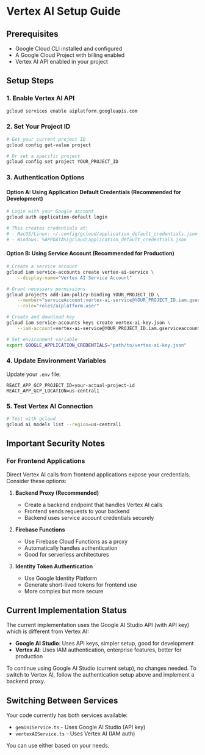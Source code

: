 # Vertex AI Setup Guide

## Prerequisites
- Google Cloud CLI installed and configured
- A Google Cloud Project with billing enabled
- Vertex AI API enabled in your project

## Setup Steps

### 1. Enable Vertex AI API
```bash
gcloud services enable aiplatform.googleapis.com
```

### 2. Set Your Project ID
```bash
# Get your current project ID
gcloud config get-value project

# Or set a specific project
gcloud config set project YOUR_PROJECT_ID
```

### 3. Authentication Options

#### Option A: Using Application Default Credentials (Recommended for Development)
```bash
# Login with your Google account
gcloud auth application-default login

# This creates credentials at:
# - MacOS/Linux: ~/.config/gcloud/application_default_credentials.json
# - Windows: %APPDATA%\gcloud\application_default_credentials.json
```

#### Option B: Using Service Account (Recommended for Production)
```bash
# Create a service account
gcloud iam service-accounts create vertex-ai-service \
    --display-name="Vertex AI Service Account"

# Grant necessary permissions
gcloud projects add-iam-policy-binding YOUR_PROJECT_ID \
    --member="serviceAccount:vertex-ai-service@YOUR_PROJECT_ID.iam.gserviceaccount.com" \
    --role="roles/aiplatform.user"

# Create and download key
gcloud iam service-accounts keys create vertex-ai-key.json \
    --iam-account=vertex-ai-service@YOUR_PROJECT_ID.iam.gserviceaccount.com

# Set environment variable
export GOOGLE_APPLICATION_CREDENTIALS="path/to/vertex-ai-key.json"
```

### 4. Update Environment Variables
Update your `.env` file:
```env
REACT_APP_GCP_PROJECT_ID=your-actual-project-id
REACT_APP_GCP_LOCATION=us-central1
```

### 5. Test Vertex AI Connection
```bash
# Test with gcloud
gcloud ai models list --region=us-central1
```

## Important Security Notes

### For Frontend Applications
Direct Vertex AI calls from frontend applications expose your credentials. Consider these options:

1. **Backend Proxy (Recommended)**
   - Create a backend endpoint that handles Vertex AI calls
   - Frontend sends requests to your backend
   - Backend uses service account credentials securely

2. **Firebase Functions**
   - Use Firebase Cloud Functions as a proxy
   - Automatically handles authentication
   - Good for serverless architectures

3. **Identity Token Authentication**
   - Use Google Identity Platform
   - Generate short-lived tokens for frontend use
   - More complex but more secure

## Current Implementation Status

The current implementation uses the Google AI Studio API (with API key) which is different from Vertex AI:

- **Google AI Studio**: Uses API keys, simpler setup, good for development
- **Vertex AI**: Uses IAM authentication, enterprise features, better for production

To continue using Google AI Studio (current setup), no changes needed.
To switch to Vertex AI, follow the authentication setup above and implement a backend proxy.

## Switching Between Services

Your code currently has both services available:
- `geminiService.ts` - Uses Google AI Studio (API key)
- `vertexAIService.ts` - Uses Vertex AI (IAM auth)

You can use either based on your needs.